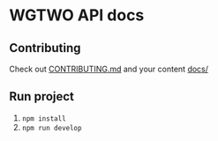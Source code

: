 # WGTWO API docs

## Contributing
Check out [CONTRIBUTING.md](CONTRIBUTING.md) and your content [docs/](docs/)

## Run project
1. `npm install`
2. `npm run develop`
